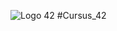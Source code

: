 ![Logo 42](http://www.guidedelamobilite.com/wp-content/uploads/2017/01/ecole_42_guide_de_la_mobilite.jpg)
#Cursus_42
